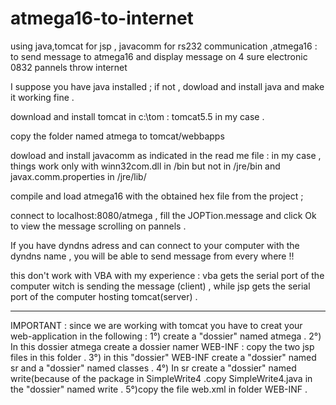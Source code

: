 atmega16-to-internet
====================

using java,tomcat for jsp , javacomm for rs232 communication ,atmega16 :  
to send message to atmega16 and display message on 4 sure electronic 0832 pannels throw internet

I suppose you have java installed ; if not , dowload and install java and make it working fine .

download and install tomcat in c:\tom : tomcat5.5 in my case .

copy the folder named atmega to tomcat/webbapps

dowload and install javacomm as indicated in the read me file :
in my case , things work only with winn32com.dll in <java>/bin but not in <java>/jre/bin
and javax.comm.properties in <java>/jre/lib/


compile and load atmega16 with the obtained hex file from the project ;


connect to localhost:8080/atmega , fill the JOPTion.message and click Ok to view the message scrolling on pannels .

If you have dyndns adress and can connect to your computer with the dyndns name , you will be able to send message 
from every where !!


this don't work with VBA with my experience : vba gets the serial port of the computer 
witch is sending the message (client) , while jsp gets the serial port of the computer hosting tomcat(server) .

****************************

IMPORTANT : since we are working with tomcat you have to creat your web-application in the following :
1°) create a "dossier" named atmega .
2°) In this dossier atmega create a dossier namer WEB-INF : copy the two jsp files in this folder .
3°) in this "dossier" WEB-INF create a "dossier" named sr and a "dossier" named classes . 
4°) In sr create a "dossier" named write(because of the package in SimpleWrite4 .copy SimpleWrite4.java in the "dossier" named write .
5°)copy the file web.xml in folder WEB-INF .







